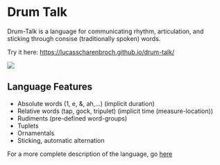 # Drum Talk
Drum-Talk is a language for communicating rhythm, articulation, and sticking through consise (traditionally spoken) words.

Try it here: https://lucasscharenbroch.github.io/drum-talk/

<image src="screenshot.png">

## Language Features
- Absolute words (1, e, &, ah,...) (implicit duration)
- Relative words (tap, gock, tripulet) (implicit time (measure-location))
- Rudiments (pre-defined word-groups)
- Tuplets
- Ornamentals
- Sticking, automatic alternation

For a more complete description of the language, go [here](https://lucasscharenbroch.github.io/drum-talk/#language)
